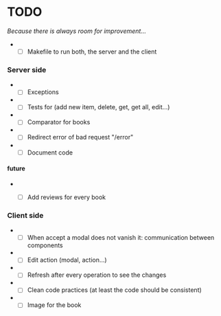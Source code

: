 # TODO
_Because there is always room for improvement..._

*  -[ ] Makefile to run both, the server and the client

### Server side
*  -[ ] Exceptions
*  -[ ] Tests for (add new item, delete, get, get all, edit...)
*  -[ ] Comparator for books
*  -[ ] Redirect error of bad request "/error"
*  -[ ] Document code
#### future
*  -[ ] Add reviews for every book


### Client side
*  -[ ] When accept a modal does not vanish it: communication between components
*  -[ ] Edit action (modal, action...)
*  -[ ] Refresh after every operation to see the changes
*  -[ ] Clean code practices (at least the code should be consistent)
*  -[ ] Image for the book
